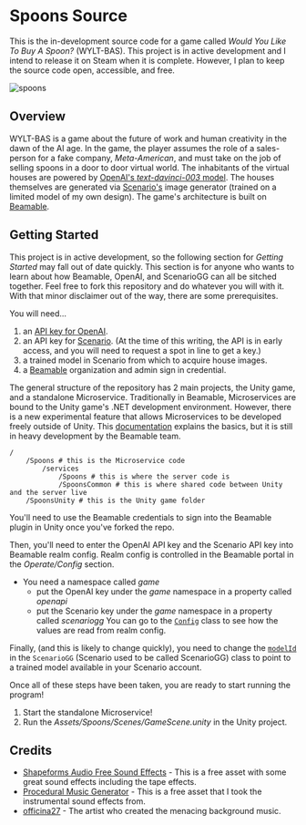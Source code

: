 # Spoons Source
This is the in-development source code for a game called _Would You Like To Buy A Spoon?_ (WYLT-BAS). This project is in active development and I intend to release it on Steam when it is complete. However, I plan to keep the source code open, accessible, and free.

![spoons](https://user-images.githubusercontent.com/3848374/228410797-9b1236f1-0aae-4509-854e-c06647d38dd7.gif)


## Overview
WYLT-BAS is a game about the future of work and human creativity in the dawn of the AI age. In the game, the player assumes the role of a sales-person for a fake company, _Meta-American_, and must take on the job of selling spoons in a door to door virtual world. The inhabitants of the virtual houses are powered by [OpenAI's _text-davinci-003_ model](https://platform.openai.com/docs/api-reference/completions/create). The houses themselves are generated via [Scenario's](https://www.scenario.com/) image generator (trained on a limited model of my own design). The game's architecture is built on [Beamable](https://docs.beamable.com/docs).

## Getting Started
This project is in active development, so the following section for _Getting Started_ may fall out of date quickly. This section is for anyone who wants to learn about how Beamable, OpenAI, and ScenarioGG can all be sitched together. Feel free to fork this repository and do whatever you will with it. With that minor disclaimer out of the way, there are some prerequisites.

You will need...
1. an [API key for OpenAI](https://platform.openai.com/account/api-keys).
2. an API key for [Scenario](https://www.scenario.com/). (At the time of this writing, the API is in early access, and you will need to request a spot in line to get a key.)
3. a trained model in Scenario from which to acquire house images. 
4. a [Beamable](https://docs.beamable.com/docs/beamable-overview) organization and admin sign in credential.

The general structure of the repository has 2 main projects, the Unity game, and a standalone Microservice. Traditionally in Beamable, Microservices are bound to the Unity game's .NET development environment. However, there is a new experimental feature that allows Microservices to be developed freely outside of Unity. This [documentation](https://docs.beamable.com/docs/standalone-microservices) explains the basics, but it is still in heavy development by the Beamable team.

```
/
    /Spoons # this is the Microservice code
        /services
            /Spoons # this is where the server code is
            /SpoonsCommon # this is where shared code between Unity and the server live
    /SpoonsUnity # this is the Unity game folder
```

You'll need to use the Beamable credentials to sign into the Beamable plugin in Unity once you've forked the repo.

Then, you'll need to enter the OpenAI API key and the Scenario API key into Beamable realm config. Realm config is controlled in the Beamable portal in the _Operate/Config_ section. 
* You need a namespace called _game_ 
    * put the OpenAI key under the _game_ namespace in a property called _openapi_
    * put the Scenario key under the _game_ namespace in a property called _scenariogg_
You can go to the [`Config`](https://github.com/cdhanna/spoons/blob/main/Spoons/services/Spoons/Services/Config.cs) class to see how the values are read from realm config.

Finally, (and this is likely to change quickly), you need to change the [`modelId`](https://github.com/cdhanna/spoons/blob/main/Spoons/services/Spoons/Services/ScenarioGG.cs#L34) in the `ScenarioGG` (Scenario used to be called ScenarioGG) class to point to a trained model available in your Scenario account. 

Once all of these steps have been taken, you are ready to start running the program! 
1. Start the standalone Microservice!
2. Run the _Assets/Spoons/Scenes/GameScene.unity_ in the Unity project. 

## Credits

* [Shapeforms Audio Free Sound Effects](https://assetstore.unity.com/packages/audio/sound-fx/shapeforms-audio-free-sound-effects-183649) - This is a free asset with some great sound effects including the tape effects. 
* [Procedural Music Generator](https://assetstore.unity.com/packages/audio/music/procedural-music-generator-192532) - This is a free asset that I took the instrumental sound effects from.
* [officina27](https://pixabay.com/music/pulses-00-officina-zanchi-synt-bells-4697/) - The artist who created the menacing background music.
